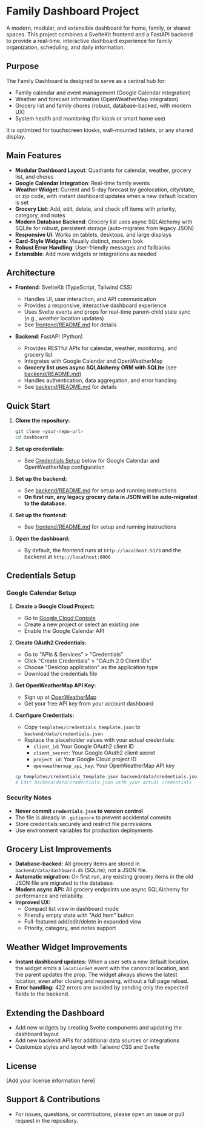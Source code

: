 # Family Dashboard Project

A modern, modular, and extensible dashboard for home, family, or shared spaces. This project combines a SvelteKit frontend and a FastAPI backend to provide a real-time, interactive dashboard experience for family organization, scheduling, and daily information.

## Purpose

The Family Dashboard is designed to serve as a central hub for:

- Family calendar and event management (Google Calendar integration)
- Weather and forecast information (OpenWeatherMap integration)
- Grocery list and family chores (robust, database-backed, with modern UX)
- System health and monitoring (for kiosk or smart home use)

It is optimized for touchscreen kiosks, wall-mounted tablets, or any shared display.

## Main Features

- **Modular Dashboard Layout**: Quadrants for calendar, weather, grocery list, and chores
- **Google Calendar Integration**: Real-time family events
- **Weather Widget**: Current and 5-day forecast by geolocation, city/state, or zip code, with instant dashboard updates when a new default location is set
- **Grocery List**: Add, edit, delete, and check off items with priority, category, and notes
- **Modern Database Backend**: Grocery list uses async SQLAlchemy with SQLite for robust, persistent storage (auto-migrates from legacy JSON)
- **Responsive UI**: Works on tablets, desktops, and large displays
- **Card-Style Widgets**: Visually distinct, modern look
- **Robust Error Handling**: User-friendly messages and fallbacks
- **Extensible**: Add more widgets or integrations as needed

## Architecture

- **Frontend**: SvelteKit (TypeScript, Tailwind CSS)
  - Handles UI, user interaction, and API communication
  - Provides a responsive, interactive dashboard experience
  - Uses Svelte events and props for real-time parent-child state sync (e.g., weather location updates)
  - See [frontend/README.md](./frontend/README.md) for details

- **Backend**: FastAPI (Python)
  - Provides RESTful APIs for calendar, weather, monitoring, and grocery list
  - Integrates with Google Calendar and OpenWeatherMap
  - **Grocery list uses async SQLAlchemy ORM with SQLite** (see [backend/README.md](./backend/README.md))
  - Handles authentication, data aggregation, and error handling
  - See [backend/README.md](./backend/README.md) for details

## Quick Start

1. **Clone the repository:**

   ```bash
   git clone <your-repo-url>
   cd dashboard
   ```

2. **Set up credentials:**
   - See [Credentials Setup](#credentials-setup) below for Google Calendar and OpenWeatherMap configuration

3. **Set up the backend:**
   - See [backend/README.md](./backend/README.md) for setup and running instructions
   - **On first run, any legacy grocery data in JSON will be auto-migrated to the database.**

4. **Set up the frontend:**
   - See [frontend/README.md](./frontend/README.md) for setup and running instructions

5. **Open the dashboard:**
   - By default, the frontend runs at `http://localhost:5173` and the backend at `http://localhost:8000`

## Credentials Setup

### Google Calendar Setup

1. **Create a Google Cloud Project:**
   - Go to [Google Cloud Console](https://console.cloud.google.com/)
   - Create a new project or select an existing one
   - Enable the Google Calendar API

2. **Create OAuth2 Credentials:**
   - Go to "APIs & Services" > "Credentials"
   - Click "Create Credentials" > "OAuth 2.0 Client IDs"
   - Choose "Desktop application" as the application type
   - Download the credentials file

3. **Get OpenWeatherMap API Key:**
   - Sign up at [OpenWeatherMap](https://openweathermap.org/api)
   - Get your free API key from your account dashboard

4. **Configure Credentials:**
   - Copy `templates/credentials_template.json` to `backend/data/credentials.json`
   - Replace the placeholder values with your actual credentials:
     - `client_id`: Your Google OAuth2 client ID
     - `client_secret`: Your Google OAuth2 client secret
     - `project_id`: Your Google Cloud project ID
     - `openweathermap_api_key`: Your OpenWeatherMap API key

   ```bash
   cp templates/credentials_template.json backend/data/credentials.json
   # Edit backend/data/credentials.json with your actual credentials
   ```

### Security Notes

- **Never commit `credentials.json` to version control**
- The file is already in `.gitignore` to prevent accidental commits
- Store credentials securely and restrict file permissions
- Use environment variables for production deployments

## Grocery List Improvements

- **Database-backed:** All grocery items are stored in `backend/data/dashboard.db` (SQLite), not a JSON file.
- **Automatic migration:** On first run, any existing grocery items in the old JSON file are migrated to the database.
- **Modern async API:** All grocery endpoints use async SQLAlchemy for performance and reliability.
- **Improved UX:**
  - Compact list view in dashboard mode
  - Friendly empty state with "Add Item" button
  - Full-featured add/edit/delete in expanded view
  - Priority, category, and notes support

## Weather Widget Improvements

- **Instant dashboard updates:** When a user sets a new default location, the widget emits a `locationSet` event with the canonical location, and the parent updates the prop. The widget always shows the latest location, even after closing and reopening, without a full page reload.
- **Error handling:** 422 errors are avoided by sending only the expected fields to the backend.

## Extending the Dashboard

- Add new widgets by creating Svelte components and updating the dashboard layout
- Add new backend APIs for additional data sources or integrations
- Customize styles and layout with Tailwind CSS and Svelte

## License

[Add your license information here]

## Support & Contributions

- For issues, questions, or contributions, please open an issue or pull request in the repository.
